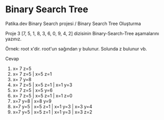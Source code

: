 # Binary Search Tree
Patika.dev Binary Search projesi / Binary Search Tree Oluşturma

Proje 3
[7, 5, 1, 8, 3, 6, 0, 9, 4, 2] dizisinin Binary-Search-Tree aşamalarını yazınız.

Örnek: root x'dir. root'un sağından y bulunur. Solunda z bulunur vb.

Cevap


1.  x= 7 z=5
2.  x= 7 z=5 | x=5 z=1
3.  x= 7 y=8
4.  x= 7 z=5 | x=5 z=1 | x=1 y=3
5.  x= 7 z=5 | x=5 y=6
6.  x= 7 z=5 | x=5 z=1 | x=1 z=0
7.  x=7 y=8  | x=8 y=9 
8.  x=7 y=5  | x=5 z=1 | x=1 y=3 | x=3 y=4
9.  x=7 y=5  | x=5 z=1 | x=1 y=3 | x=3 z=2





